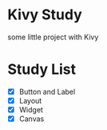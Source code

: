 # Kivy Study
 some little project with Kivy
# Study List
- [x] Button and Label
- [x] Layout
- [x] Widget
- [x] Canvas
